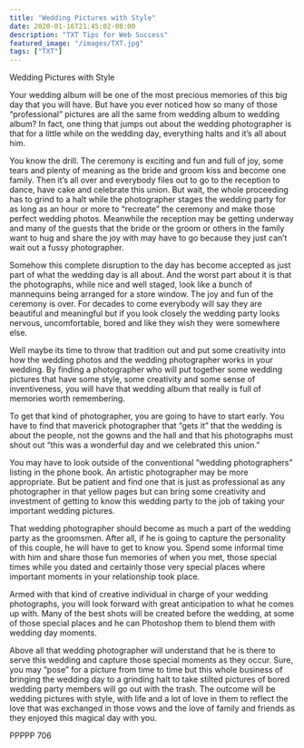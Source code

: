 ```yaml
---
title: "Wedding Pictures with Style"
date: 2020-01-16T21:45:02-08:00
description: "TXT Tips for Web Success"
featured_image: "/images/TXT.jpg"
tags: ["TXT"]
---
```


Wedding Pictures with Style

Your wedding album will be one of the most precious memories of this big day that you will have.  But have you ever noticed how so many of those “professional” pictures are all the same from wedding album to wedding album?  In fact, one thing that jumps out about the wedding photographer is that for a little while on the wedding day, everything halts and it’s all about him.

You know the drill.  The ceremony is exciting and fun and full of joy, some tears and plenty of meaning as the bride and groom kiss and become one family.  Then it’s all over and everybody files out to go to the reception to dance, have cake and celebrate this union.  But wait, the whole proceeding has to grind to a halt while the photographer stages the wedding party for as long as an hour or more to “recreate” the ceremony and make those perfect wedding photos.  Meanwhile the reception may be getting underway and many of the guests that the bride or the groom or others in the family want to hug and share the joy with may have to go because they just can’t wait out a fussy photographer.

Somehow this complete disruption to the day has become accepted as just part of what the wedding day is all about.  And the worst part about it is that the photographs, while nice and well staged, look like a bunch of mannequins being arranged for a store window.  The joy and fun of the ceremony is over.  For decades to come everybody will say they are beautiful and meaningful but if you look closely the wedding party looks nervous, uncomfortable, bored and like they wish they were somewhere else.

Well maybe its time to throw that tradition out and put some creativity into how the wedding photos and the wedding photographer works in your wedding.  By finding a photographer who will put together some wedding pictures that have some style, some creativity and some sense of inventiveness, you will have that wedding album that really is full of memories worth remembering.

To get that kind of photographer, you are going to have to start early.  You have to find that maverick photographer that “gets it” that the wedding is about the people, not the gowns and the hall and that his photographs must shout out “this was a wonderful day and we celebrated this union.”  

You may have to look outside of the conventional “wedding photographers” listing in the phone book.  An artistic photographer may be more appropriate.  But be patient and find one that is just as professional as any photographer in that yellow pages but can bring some creativity and investment of getting to know this wedding party to the job of taking your important wedding pictures.

That wedding photographer should become as much a part of the wedding party as the groomsmen.  After all, if he is going to capture the personality of this couple, he will have to get to know you.  Spend some informal time with him and share those fun memories of when you met, those special times while you dated and certainly those very special places where important moments in your relationship took place.  

Armed with that kind of creative individual in charge of your wedding photographs, you will look forward with great anticipation to what he comes up with.  Many of the best shots will be created before the wedding, at some of those special places and he can Photoshop them to blend them with wedding day moments.  

Above all that wedding photographer will understand that he is there to serve this wedding and capture those special moments as they occur.  Sure, you may “pose” for a picture from time to time but this whole business of bringing the wedding day to a grinding halt to take stilted pictures of bored wedding party members will go out with the trash.  The outcome will be wedding pictures with style, with life and a lot of love in them to reflect the love that was exchanged in those vows and the love of family and friends as they enjoyed this magical day with you.

PPPPP 706

